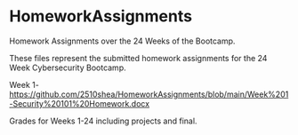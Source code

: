 # HomeworkAssignments
Homework Assignments over the 24 Weeks of the Bootcamp. 

These files represent the submitted homework assignments for the 24 Week Cybersecurity Bootcamp. 

Week 1-https://github.com/2510shea/HomeworkAssignments/blob/main/Week%201-Security%20101%20Homework.docx

Grades for Weeks 1-24 including projects and final. 
